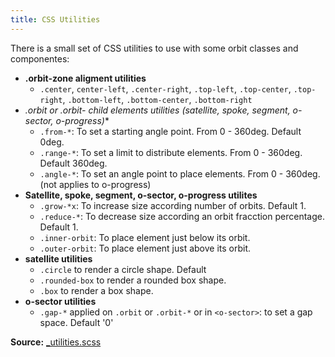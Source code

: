 ```yaml
---
title: CSS Utilities
---
```


There is a small set of CSS utilities to use with some orbit classes and componentes:

  - **.orbit-zone aligment utilities**
    - `.center`, `center-left`, `.center-right`, `.top-left`, `.top-center`, `.top-right`, `.bottom-left`, `.bottom-center`,  `.bottom-right`
  - **.orbit or .orbit-* child elements utilities (satellite, spoke, segment, o-sector, o-progress)**
    - `.from-*`: To set a starting angle point. From 0 - 360deg. Default 0deg.
    - `.range-*`: To set a limit to distribute elements. From 0 - 360deg. Default 360deg.
    - `.angle-*`: To set an angle point to place elements. From 0 - 360deg. (not applies to o-progress)
  - **Satellite, spoke, segment, o-sector, o-progress utilites**
    - `.grow-*x`: To increase size according number of orbits. Default 1.
    - `.reduce-*`: To decrease size according an orbit fracction percentage. Default 1.
    - `.inner-orbit`: To place element just below its orbit.
    - `.outer-orbit`: To place element just above its orbit. 
  - **satellite utilities**
    - `.circle` to render a circle shape. Default
    - `.rounded-box` to render a rounded box shape.
    - `.box` to render a box shape.
  - **o-sector utilities**
    - `.gap-*` applied on `.orbit` or `.orbit-*` or in `<o-sector>`: to set a gap space. Default '0'
  


**Source:** [_utilities.scss](https://github.com/zumerlab/orbit/blob/main/src/scss/_utilities.scss)
